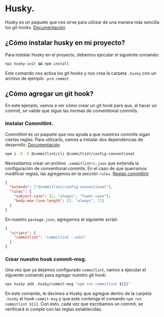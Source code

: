 # Husky.

Husky es un paquete que nos sirve para utilizar de una manera más sencilla los git hooks. [Documentación](https://typicode.github.io/husky/getting-started.html)

## ¿Cómo instalar husky en mi proyecto?

Para instalar Husky en el proyecto, debemos ejecutar el siguiente comando:

```bash
npx husky-init && npm install
```

Este comando nos activa los git hooks y nos crea la carpeta `.husky` con un archivo de ejemplo `.pre-commit`

## ¿Cómo agregar un git hook?

En este ejemplo, vamos a ver cómo crear un git hook para que, al hacer un commit, se valide que sigue las normas de conventional commits.

### Instalar Commitlint.

Commitlint es un paquete que nos ayuda a que nuestros commits sigan ciertas reglas. Para utilizarlo, vamos a instalar dos dependencias de desarrollo. [Documentación](https://commitlint.js.org/)

```bash
npm i -D -E @commitlint/cli @commitlint/config-conventional
```

Necesitamos crear un archivo `.commitlintrc.json` que extienda la configuración de conventional commits. En el caso de que querramos modificar reglas, las agregamos en la sección `rules`. [Reglas commitlint](https://commitlint.js.org/#/reference-rules)

```json
{
  "extends": ["@commitlint/config-conventional"],
  "rules": {
    "subject-case": [2, "always", "lower-case"],
    "body-max-line-length": [2, "always", 72]
  }
}
```

En nuestro `package.json`, agregamos el siguiente script:

```json
{
  "scripts": {
    "commitlint": "commitlint --edit"
  }
}
```

### Crear nuestro hook commit-msg.

Una vez que ya dejamos configurado `commitlint`, vamos a ejecutar el siguiente comando para agregar nuestro git hook:

```bash
npx husky add .husky/commit-msg "npm run commitlint ${1}"
```

En este comando, le decimos a Husky que agregue dentro de la carpeta `.husky` el hook `commit-msg` y que este contenga el comando `npm run commitlint ${1}`. Con esto, cada vez que escribamos un commit, se verificará si cumple con las reglas establecidas.
